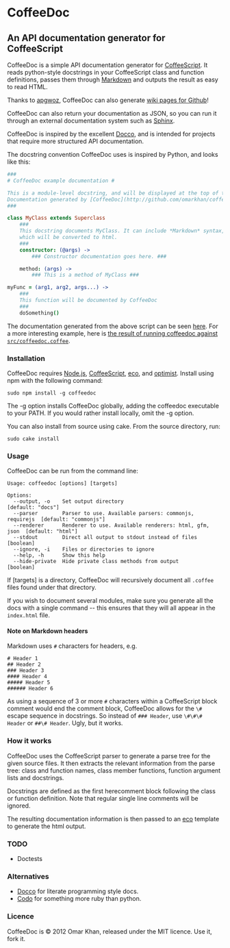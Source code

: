 CoffeeDoc
=========

An API documentation generator for CoffeeScript
-----------------------------------------------

CoffeeDoc is a simple API documentation generator for [CoffeeScript][]. It reads
python-style docstrings in your CoffeeScript class and function definitions,
passes them through [Markdown][] and outputs the result as easy to read HTML.

Thanks to [apgwoz](https://github.com/apgwoz), CoffeeDoc can also generate [wiki
pages for Github](https://github.com/apgwoz/coffeedoc-hub/wiki/Src:Coffeedoc)!

CoffeeDoc can also return your documentation as JSON, so you can run it through
an external documentation system such as [Sphinx][].

CoffeeDoc is inspired by the excellent [Docco][], and is intended for projects
that require more structured API documentation.

The docstring convention CoffeeDoc uses is inspired by Python, and looks like
this:

```coffeescript
###
# CoffeeDoc example documentation #

This is a module-level docstring, and will be displayed at the top of the module documentation.
Documentation generated by [CoffeeDoc](http://github.com/omarkhan/coffeedoc)
###

class MyClass extends Superclass
    ###
    This docstring documents MyClass. It can include *Markdown* syntax,
    which will be converted to html.
    ###
    constructor: (@args) ->
        ### Constructor documentation goes here. ###

    method: (args) ->
        ### This is a method of MyClass ###

myFunc = (arg1, arg2, args...) ->
    ###
    This function will be documented by CoffeeDoc
    ###
    doSomething()
```

The documentation generated from the above script can be seen
[here](http://omarkhan.github.com/coffeedoc/test/example.coffee.html). For a
more interesting example, here is [the result of running coffeedoc against
`src/coffeedoc.coffee`](http://omarkhan.github.com/coffeedoc/src/coffeedoc.coffee.html).

### Installation ###

CoffeeDoc requires [Node.js][], [CoffeeScript][], [eco][], and [optimist][].
Install using npm with the following command:

    sudo npm install -g coffeedoc

The -g option installs CoffeeDoc globally, adding the coffeedoc executable to
your PATH. If you would rather install locally, omit the -g option.

You can also install from source using cake. From the source directory, run:

    sudo cake install

### Usage ###

CoffeeDoc can be run from the command line:

    Usage: coffeedoc [options] [targets]

    Options:
      --output, -o    Set output directory                                   [default: "docs"]
      --parser        Parser to use. Available parsers: commonjs, requirejs  [default: "commonjs"]
      --renderer      Renderer to use. Available renderers: html, gfm, json  [default: "html"]
      --stdout        Direct all output to stdout instead of files           [boolean]
      --ignore, -i    Files or directories to ignore                       
      --help, -h      Show this help                                       
      --hide-private  Hide private class methods from output                 [boolean]

If [targets] is a directory, CoffeeDoc will recursively document all `.coffee`
files found under that directory.

If you wish to document several modules, make sure you generate all
the docs with a single command -- this ensures that they will all appear in the
`index.html` file.

#### Note on Markdown headers ####

Markdown uses `#` characters for headers, e.g.

    # Header 1
    ## Header 2
    ### Header 3
    #### Header 4
    ##### Header 5
    ###### Header 6

As using a sequence of 3 or more `#` characters within a CoffeeScript block
comment would end the comment block, CoffeeDoc allows for the `\#` escape
sequence in docstrings. So instead of `### Header`, use `\#\#\# Header` or
`##\# Header`. Ugly, but it works.

### How it works ###

CoffeeDoc uses the CoffeeScript parser to generate a parse tree for the given
source files. It then extracts the relevant information from the parse tree:
class and function names, class member functions, function argument lists and
docstrings.

Docstrings are defined as the first herecomment block following the class or
function definition. Note that regular single line comments will be ignored.

The resulting documentation information is then passed to an [eco][] template
to generate the html output.

### TODO ###

- Doctests

### Alternatives ###

- [Docco][] for literate programming style docs.
- [Codo][] for something more ruby than python.

### Licence ###

CoffeeDoc is © 2012 Omar Khan, released under the MIT licence. Use it, fork it.

[CoffeeScript]: http://jashkenas.github.com/coffee-script/
[Sphinx]: http://sphinx.pocoo.org/
[Docco]: http://jashkenas.github.com/docco/
[Node.js]: http://nodejs.org/
[eco]: http://github.com/sstephenson/eco
[optimist]: http://github.com/substack/node-optimist
[Markdown]: http://daringfireball.net/projects/markdown/
[Codo]: http://github.com/netzpirat/codo

